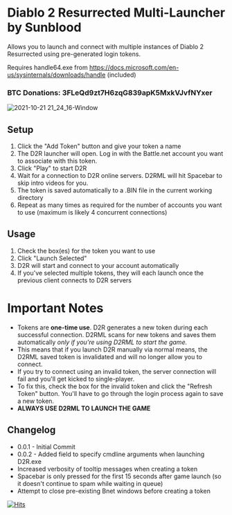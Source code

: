 # Diablo 2 Resurrected Multi-Launcher by Sunblood

Allows you to launch and connect with multiple instances of Diablo 2 Resurrected using pre-generated login tokens.

Requires handle64.exe from https://docs.microsoft.com/en-us/sysinternals/downloads/handle (included)

### BTC Donations: 3FLeQd9zt7H6zqG839apK5MxkVJvfNYxer

![2021-10-21 21_24_16-Window](https://user-images.githubusercontent.com/6067956/138388188-6e7b3dec-b07a-4036-99a5-b180348a4b75.png)

## Setup
1. Click the "Add Token" button and give your token a name
2. The D2R launcher will open. Log in with the Battle.net account you want to associate with this token.
3. Click "Play" to start D2R
4. Wait for a connection to D2R online servers. D2RML will hit Spacebar to skip intro videos for you.
5. The token is saved automatically to a .BIN file in the current working directory
6. Repeat as many times as required for the number of accounts you want to use (maximum is likely 4 concurrent connections)

## Usage
1. Check the box(es) for the token you want to use
2. Click "Launch Selected"
3. D2R will start and connect to your account automatically
4. If you've selected multiple tokens, they will each launch once the previous client connects to D2R servers

# Important Notes
* Tokens are **one-time use**. D2R generates a new token during each successful connection. D2RML scans for new tokens and saves them automatically *only if you're using D2RML to start the game.*
* This means that if you launch D2R manually via normal means, the D2RML saved token is invalidated and will no longer allow you to connect.
* If you try to connect using an invalid token, the server connection will fail and you'll get kicked to single-player.
* To fix this, check the box for the invalid token and click the "Refresh Token" button. You'll have to go through the login process again to save a new token.
* **ALWAYS USE D2RML TO LAUNCH THE GAME**

## Changelog
* 0.0.1 - Initial Commit
* 0.0.2 - Added field to specify cmdline arguments when launching D2R.exe
*   Increased verbosity of tooltip messages when creating a token
*   Spacebar is only pressed for the first 15 seconds after game launch (so it doesn't continue to spam while waiting in queue)
*   Attempt to close pre-existing Bnet windows before creating a token

[![Hits](https://hits.seeyoufarm.com/api/count/incr/badge.svg?url=https%3A%2F%2Fgithub.com%2FSunblood%2FD2RML&count_bg=%2379C83D&title_bg=%23555555&icon=&icon_color=%23E7E7E7&title=hits&edge_flat=false)](https://hits.seeyoufarm.com)

